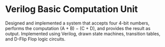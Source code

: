 # Verilog Basic Computation Unit
 Designed and implemented a system that accepts four 4-bit numbers, performs the computation (A + B) − (C + D), and provides the result as output. Implemented using Verilog, drawn state machines, transition tables, and D-Flip Flop logic circuits.
